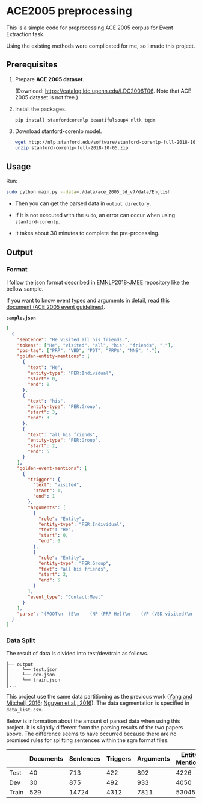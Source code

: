 # ACE2005 preprocessing

This is a simple code for preprocessing ACE 2005 corpus for Event Extraction task. 

Using the existing methods were complicated for me, so I made this project.

## Prerequisites

1. Prepare **ACE 2005 dataset**. 

   (Download: https://catalog.ldc.upenn.edu/LDC2006T06. Note that ACE 2005 dataset is not free.)

2. Install the packages.
   ```
   pip install stanfordcorenlp beautifulsoup4 nltk tqdm
   ```
    
3. Download stanford-corenlp model.
    ```bash
    wget http://nlp.stanford.edu/software/stanford-corenlp-full-2018-10-05.zip
    unzip stanford-corenlp-full-2018-10-05.zip
    ```

## Usage

Run:

```bash
sudo python main.py --data=./data/ace_2005_td_v7/data/English
``` 

- Then you can get the parsed data in `output directory`. 

- If it is not executed with the `sudo`, an error can occur when using `stanford-corenlp`.

- It takes about 30 minutes to complete the pre-processing.

## Output

### Format

I follow the json format described in [EMNLP2018-JMEE](https://github.com/lx865712528/EMNLP2018-JMEE) repository like the bellow sample.

If you want to know event types and arguments in detail, read [this document (ACE 2005 event guidelines)](https://www.ldc.upenn.edu/sites/www.ldc.upenn.edu/files/english-events-guidelines-v5.4.3.pdf).


**`sample.json`**
```json
[
  {
    "sentence": "He visited all his friends.",
    "tokens": ["He", "visited", "all", "his", "friends", "."],
    "pos-tag": ["PRP", "VBD", "PDT", "PRP$", "NNS", "."],
    "golden-entity-mentions": [
      {
        "text": "He", 
        "entity-type": "PER:Individual",
        "start": 0,
        "end": 0
      },
      {
        "text": "his",
        "entity-type": "PER:Group",
        "start": 3,
        "end": 3
      },
      {
        "text": "all his friends",
        "entity-type": "PER:Group",
        "start": 2,
        "end": 5
      }
    ],
    "golden-event-mentions": [
      {
        "trigger": {
          "text": "visited",
          "start": 1,
          "end": 1
        },
        "arguments": [
          {
            "role": "Entity",
            "entity-type": "PER:Individual",
            "text": "He",
            "start": 0,
            "end": 0
          },
          {
            "role": "Entity",
            "entity-type": "PER:Group",
            "text": "all his friends",
            "start": 2,
            "end": 5
          }
        ],
        "event_type": "Contact:Meet"
      }
    ],
    "parse": "(ROOT\n  (S\n    (NP (PRP He))\n    (VP (VBD visited)\n      (NP (PDT all) (PRP$ his) (NNS friends)))\n    (. .)))"
  }
]
```


### Data Split

The result of data is divided into test/dev/train as follows.
```
├── output
│     └── test.json
│     └── dev.json
│     └── train.json
│...
```

This project use the same data partitioning as the previous work ([Yang and Mitchell, 2016](https://www.cs.cmu.edu/~bishan/papers/joint_event_naacl16.pdf);  [Nguyen et al., 2016](https://www.aclweb.org/anthology/N16-1034)). The data segmentation is specified in `data_list.csv`.

Below is information about the amount of parsed data when using this project. It is slightly different from the parsing results of the two papers above. The difference seems to have occurred because there are no promised rules for splitting sentences within the sgm format files.

|          | Documents    |  Sentences   |Triggers    | Arguments | Entity Mentions  |
|-------   |--------------|--------------|------------|-----------|----------------- |
| Test     | 40        | 713           | 422           | 892             |  4226             |
| Dev      | 30        | 875           | 492           | 933             |  4050             |
| Train    | 529       | 14724         | 4312          | 7811             |   53045            |
